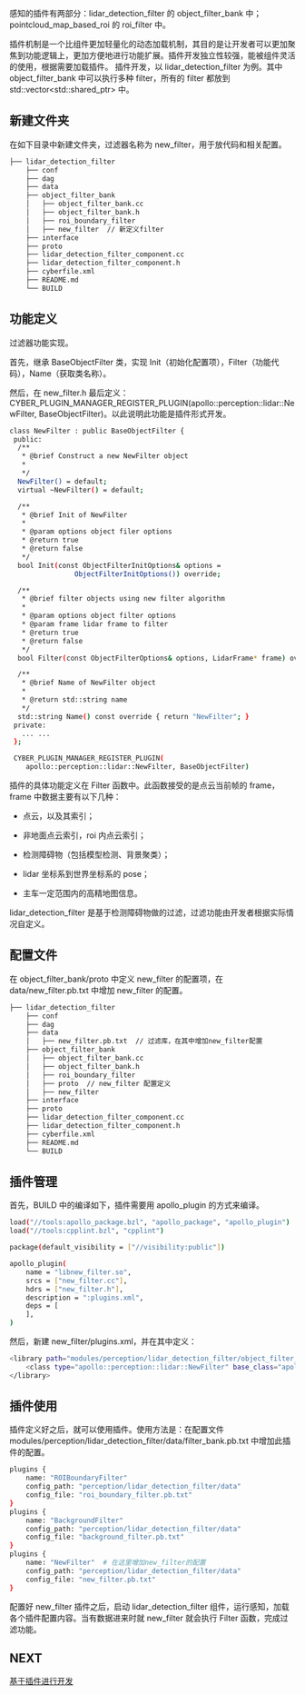 感知的插件有两部分：lidar_detection_filter 的 object_filter_bank 中；pointcloud_map_based_roi 的 roi_filter 中。

插件机制是一个比组件更加轻量化的动态加载机制，其目的是让开发者可以更加聚焦到功能逻辑上，更加方便地进行功能扩展。插件开发独立性较强，能被组件灵活的使用，根据需要加载插件。
插件开发，以 lidar_detection_filter 为例。其中 object_filter_bank 中可以执行多种 filter，所有的 filter 都放到 std::vector<std::shared_ptr<BaseObjectFilter>> 中。

## 新建文件夹

在如下目录中新建文件夹，过滤器名称为 new_filter，用于放代码和相关配置。

```bash
├── lidar_detection_filter
    ├── conf
    ├── dag
    ├── data
    ├── object_filter_bank
    │   ├── object_filter_bank.cc
    │   ├── object_filter_bank.h
    │   ├── roi_boundary_filter
    │   ├── new_filter  // 新定义filter
    ├── interface
    ├── proto
    ├── lidar_detection_filter_component.cc
    ├── lidar_detection_filter_component.h
    ├── cyberfile.xml
    ├── README.md
    └── BUILD
```

## 功能定义

过滤器功能实现。

首先，继承 BaseObjectFilter 类，实现 Init（初始化配置项），Filter（功能代码），Name（获取类名称）。

然后，在 new_filter.h 最后定义：CYBER_PLUGIN_MANAGER_REGISTER_PLUGIN(apollo::perception::lidar::NewFilter, BaseObjectFilter)。以此说明此功能是插件形式开发。

```bash
class NewFilter : public BaseObjectFilter {
 public:
  /**
   * @brief Construct a new NewFilter object
   *
   */
  NewFilter() = default;
  virtual ~NewFilter() = default;

  /**
   * @brief Init of NewFilter
   *
   * @param options object filer options
   * @return true
   * @return false
   */
  bool Init(const ObjectFilterInitOptions& options =
                ObjectFilterInitOptions()) override;

  /**
   * @brief filter objects using new filter algorithm
   *
   * @param options object filter options
   * @param frame lidar frame to filter
   * @return true
   * @return false
   */
  bool Filter(const ObjectFilterOptions& options, LidarFrame* frame) override;

  /**
   * @brief Name of NewFilter object
   *
   * @return std::string name
   */
  std::string Name() const override { return "NewFilter"; }
 private:
   ... ...
 };

 CYBER_PLUGIN_MANAGER_REGISTER_PLUGIN(
    apollo::perception::lidar::NewFilter, BaseObjectFilter)
```

插件的具体功能定义在 Filter 函数中。此函数接受的是点云当前帧的 frame，frame 中数据主要有以下几种：

- 点云，以及其索引；

- 非地面点云索引，roi 内点云索引；

- 检测障碍物（包括模型检测、背景聚类）；

- lidar 坐标系到世界坐标系的 pose；

- 主车一定范围内的高精地图信息。

lidar_detection_filter 是基于检测障碍物做的过滤，过滤功能由开发者根据实际情况自定义。

## 配置文件

在 object_filter_bank/proto 中定义 new_filter 的配置项，在 data/new_filter.pb.txt 中增加 new_filter 的配置。

```bash
├── lidar_detection_filter
    ├── conf
    ├── dag
    ├── data
    │   ├── new_filter.pb.txt  // 过滤库，在其中增加new_filter配置
    ├── object_filter_bank
    │   ├── object_filter_bank.cc
    │   ├── object_filter_bank.h
    │   ├── roi_boundary_filter
    │   ├── proto  // new_filter 配置定义
    │   ├── new_filter
    ├── interface
    ├── proto
    ├── lidar_detection_filter_component.cc
    ├── lidar_detection_filter_component.h
    ├── cyberfile.xml
    ├── README.md
    └── BUILD
```

## 插件管理

首先，BUILD 中的编译如下，插件需要用 apollo_plugin 的方式来编译。

```bash
load("//tools:apollo_package.bzl", "apollo_package", "apollo_plugin")
load("//tools:cpplint.bzl", "cpplint")

package(default_visibility = ["//visibility:public"])

apollo_plugin(
    name = "libnew_filter.so",
    srcs = ["new_filter.cc"],
    hdrs = ["new_filter.h"],
    description = ":plugins.xml",
    deps = [
    ],
)
```

然后，新建 new_filter/plugins.xml，并在其中定义：

```bash
<library path="modules/perception/lidar_detection_filter/object_filter_bank/new_filter/libnew_filter.so">
    <class type="apollo::perception::lidar::NewFilter" base_class="apollo::perception::lidar::BaseObjectFilter"></class>
</library>
```

## 插件使用

插件定义好之后，就可以使用插件。使用方法是：在配置文件 modules/perception/lidar_detection_filter/data/filter_bank.pb.txt 中增加此插件的配置。

```bash
plugins {
    name: "ROIBoundaryFilter"
    config_path: "perception/lidar_detection_filter/data"
    config_file: "roi_boundary_filter.pb.txt"
}
plugins {
    name: "BackgroundFilter"
    config_path: "perception/lidar_detection_filter/data"
    config_file: "background_filter.pb.txt"
}
plugins {
    name: "NewFilter"  # 在这里增加new_filter的配置
    config_path: "perception/lidar_detection_filter/data"
    config_file: "new_filter.pb.txt"
}
```

配置好 new_filter 插件之后，启动 lidar_detection_filter 组件，运行感知，加载各个插件配置内容。当有数据进来时就 new_filter 就会执行 Filter 函数，完成过滤功能。

## NEXT

[基于插件进行开发](./基于插件进行开发.md)
